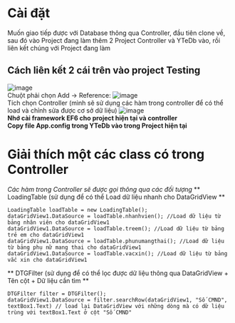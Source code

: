 

# Cài đặt
  Muốn giao tiếp được với Database thông qua Controller, đầu tiên clone về, sau đó vào Project đang làm thêm 2 Project Controller và YTeDb vào, rồi liên kết chúng với Project đang làm
## Cách liên kết 2 cái trên vào project Testing
  ![image](https://user-images.githubusercontent.com/58616490/116721006-07f63100-aa07-11eb-9f4d-1f6919da9b80.png)\
 Chuột phải chọn Add -> Reference:
  ![image](https://user-images.githubusercontent.com/58616490/116721207-40960a80-aa07-11eb-84f0-f042f213b98a.png)\
 Tích chọn Controller (mình sẽ sử dụng các hàm trong controller để có thể load và chỉnh sửa được cơ sở dữ liệu)
  ![image](https://user-images.githubusercontent.com/58616490/116721362-6a4f3180-aa07-11eb-936a-120d76b02d1d.png)\
 **Nhớ cài framework EF6 cho project hiện tại và controller**\
 **Copy file App.config trong YTeDb vào trong Project hiện tại**

# Giải thích một các class có trong Controller
  *Các hàm trong Controller sẽ được gọi thông qua các đối tượng*
  ** LoadingTable (sử dụng để có thể Load dữ liệu nhanh cho DataGridView **
  ```Csharp
  LoadingTable loadTable = new LoadingTable();
  dataGridView1.DataSource = loadTable.nhanhvien(); //Load dữ liệu từ bảng nhân viên cho dataGridView1
  dataGridView1.DataSource = loadTable.treem(); //Load dữ liệu từ bảng trẻ em cho dataGridView1
  dataGridView1.DataSource = loadTable.phunumangthai(); //Load dữ liệu từ bảng phụ nữ mang thai cho dataGridView1
  dataGridView1.DataSource = loadTable.vacxin(); //Load dữ liệu từ bảng vắc xin cho dataGridView1
  ```
  ** DTGFilter (sử dụng để có thể lọc được dữ liệu thông qua DataGridView + Tên cột + Dữ liệu cần tìm **
  ```Csharp
  DTGFilter filter = DTGFilter();
  dataGridView1.DataSource = filter.searchRow(dataGridView1, "Số CMND", textBox1.Text) // load lại DataGridView với những dòng mà có dữ liệu trùng với textBox1.Text ở cột "Số CMND"
  ```
